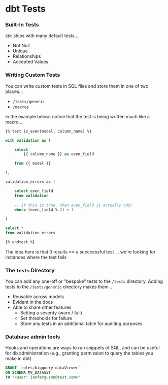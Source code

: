 # dbt Tests

### Built-In Tests

`dbt` ships with many default tests...

* Not Null
* Unique
* Relationships
* Accepted Values

### Writing Custom Tests

You can write custom tests in SQL files and store them in one of two places...

* `/tests/generic`
* `/macros`

In the example below, notice that the test is being written much like a macro...

```sql
{% test is_even(model, column_name) %}

with validation as (

    select
        {{ column_name }} as even_field

    from {{ model }}

),

validation_errors as (

    select even_field
    from validation
    
    -- if this is true, then even_field is actually odd!
    where (even_field % 2) = 1

)

select *
from validation_errors

{% endtest %}
```

The idea here is that 0 results == a succcessful test ... we're looking for instances where the test fails


### The `tests` Directory

You can add any one-off or "bespoke" tests to the `/tests` directory. Adding tests to the `/tests/generic` directory makes them ...

* Reusable across models
* Evident in the docs
* Able to share other features
  * Setting a severity (warn / fail)
  * Set thresholds for failure
  * Store any tests in an additional table for auditing purposes


### Database admin tools

Hooks and operations are ways to run snippets of SQL, and can be useful for db administration (e.g., granting permission to query the tables you make in dbt)

```sql
GRANT `roles/bigquery.dataViewer`
ON SCHEMA MY_DATASET
TO "<user: ianferguson@test.com>"
```